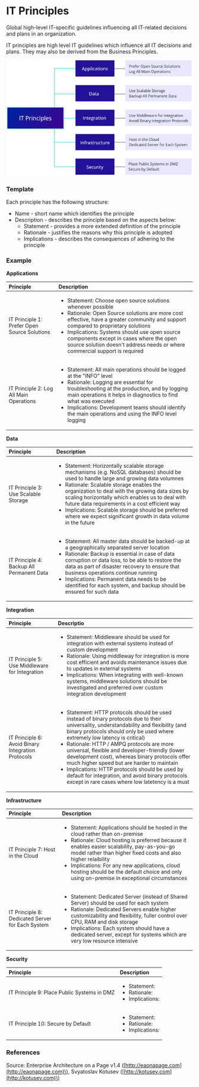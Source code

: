 # IT Principles

Global high-level IT-specific guidelines influencing all IT-related decisions and plans in an organization.

IT principles are high level IT guidelines which influence all IT decisions and plans. They may also be derived from the Business Principles.

![](../../.gitbook/assets/3b_standards-_it-principlses.jpg)

### Template

Each principle has the following structure:

* Name - short name which identifies the principle
* Description - describes the principle based on the aspects below:
  * Statement - provides a more extended definition of the principle
  * Rationale - justifies the reasons why this principle is adopted
  * Implications - describes the consequences of adhering to the principle







### Example

**Applications**

<table>
  <thead>
    <tr>
      <th style="text-align:left">Principle</th>
      <th style="text-align:left">Description</th>
    </tr>
  </thead>
  <tbody>
    <tr>
      <td style="text-align:left">IT Principle 1: Prefer Open Source Solutions</td>
      <td style="text-align:left">
        <ul>
          <li>Statement: Choose open source solutions whenever possible</li>
          <li>Rationale: Open Source solutions are more cost effective, have a greater
            community and support compared to proprietary solutions</li>
          <li>Implications: Systems should use open source components except in cases
            where the open source solution doesn&apos;t address needs or where commercial
            support is required</li>
        </ul>
      </td>
    </tr>
    <tr>
      <td style="text-align:left">IT Principle 2: Log All Main Operations</td>
      <td style="text-align:left">
        <ul>
          <li>Statement: All main operations should be logged at the &quot;INFO&quot;
            level</li>
          <li>Rationale: Logging are essential for troubleshooting at the production,
            and by logging main operations it helps in diagnostics to find what was
            executed</li>
          <li>Implications: Development teams should identify the main operations and
            using the INFO level logging</li>
        </ul>
      </td>
    </tr>
  </tbody>
</table>

**Data**

<table>
  <thead>
    <tr>
      <th style="text-align:left">Principle</th>
      <th style="text-align:left">Description</th>
    </tr>
  </thead>
  <tbody>
    <tr>
      <td style="text-align:left">IT Principle 3: Use Scalable Storage</td>
      <td style="text-align:left">
        <ul>
          <li>Statement: Horizontally scalable storage mechanisms (e.g. NoSQL databases)
            should be used to handle large and growing data volumnes</li>
          <li>Rationale: Scalable storage enables the organization to deal with the
            growing data sizes by scaling horizontally which enables us to deal with
            future data requirements in a cost efficient way</li>
          <li>Implications: Scalable storage should be preferred where we expect significant
            growth in data volume in the future</li>
        </ul>
      </td>
    </tr>
    <tr>
      <td style="text-align:left">IT Principle 4: Backup All Permanent Data</td>
      <td style="text-align:left">
        <ul>
          <li>Statement: All master data should be backed-up at a geographically separated
            server location</li>
          <li>Rationale: Backup is essential in case of data corruption or data loss,
            to be able to restore the data as part of disaster recovery to ensure that
            business operations continue running</li>
          <li>Implications: Permanent data needs to be identified for each system, and
            backup should be ensured for such data</li>
        </ul>
      </td>
    </tr>
  </tbody>
</table>

**Integration**

<table>
  <thead>
    <tr>
      <th style="text-align:left">Principle</th>
      <th style="text-align:left">Descriptio</th>
    </tr>
  </thead>
  <tbody>
    <tr>
      <td style="text-align:left">IT Principle 5: Use Middleware for Integration</td>
      <td style="text-align:left">
        <ul>
          <li>Statement: Middleware should be used for integration with external systems
            instead of custom development</li>
          <li>Rationale: Using middleway for integration is more cost efficient and
            avoids maintenance issues due to updates in external systems</li>
          <li>Implications: When integrating with well-known systems, middleware solutions
            should be investigated and preferred over custom integration development</li>
        </ul>
      </td>
    </tr>
    <tr>
      <td style="text-align:left">IT Principle 6: Avoid Binary Integration Protocols</td>
      <td style="text-align:left">
        <p></p>
        <ul>
          <li>Statement: HTTP protocols should be used instead of binary protocols due
            to their universality, understandability and flexibility (and binary protocols
            should only be used where extremely low latency is critical)</li>
          <li>Rationale: HTTP / AMPQ protocols are more universal, flexible and developer-friendly
            (lower development cost), whereas binary protocols offer much higher speed
            but are harder to maintain</li>
          <li>Implications: HTTP protocols should be used by default for integration,
            and avoid binary protocols except in rare cases where low latetency is
            a must</li>
        </ul>
      </td>
    </tr>
  </tbody>
</table>

**Infrastructure**

<table>
  <thead>
    <tr>
      <th style="text-align:left">Principle</th>
      <th style="text-align:left">Description</th>
    </tr>
  </thead>
  <tbody>
    <tr>
      <td style="text-align:left">IT Principle 7: Host in the Cloud</td>
      <td style="text-align:left">
        <p></p>
        <ul>
          <li>Statement: Applications should be hosted in the cloud rather than on-premise</li>
          <li>Rationale: Cloud hosting is preferred because it enables easier scalability,
            pay-as-you-go model rather than higher fixed costs and also higher relaibility</li>
          <li>Implications: For any new applications, cloud hosting should be the default
            choice and only using on-premise in exceptional circumstances</li>
        </ul>
      </td>
    </tr>
    <tr>
      <td style="text-align:left">IT Principle 8: Dedicated Server for Each System</td>
      <td style="text-align:left">
        <p></p>
        <ul>
          <li>Statement: Dedicated Server (instead of Shared Server) should be used
            for each system</li>
          <li>Rationale: Dedicated Servers enable higher customizability and flexibility,
            fuller control over CPU, RAM and disk storage</li>
          <li>Implications: Each system should have a dedicated server, except for systems
            which are very low resource intensive</li>
        </ul>
      </td>
    </tr>
  </tbody>
</table>

**Security**

<table>
  <thead>
    <tr>
      <th style="text-align:left">Principle</th>
      <th style="text-align:left">Description</th>
    </tr>
  </thead>
  <tbody>
    <tr>
      <td style="text-align:left">IT Principle 9: Place Public Systems in DMZ</td>
      <td style="text-align:left">
        <p></p>
        <ul>
          <li>Statement:</li>
          <li>Rationale:</li>
          <li>Implications:</li>
        </ul>
      </td>
    </tr>
    <tr>
      <td style="text-align:left">IT Principle 10: Secure by Default</td>
      <td style="text-align:left">
        <p></p>
        <ul>
          <li>Statement:</li>
          <li>Rationale:</li>
          <li>Implications:</li>
        </ul>
      </td>
    </tr>
  </tbody>
</table>

### References

Source: Enterprise Architecture on a Page v1.4 \([http://eaonapage.com](http://eaonapage.com)\), Svyatoslav Kotusev \([http://kotusev.com](http://kotusev.com)\)

